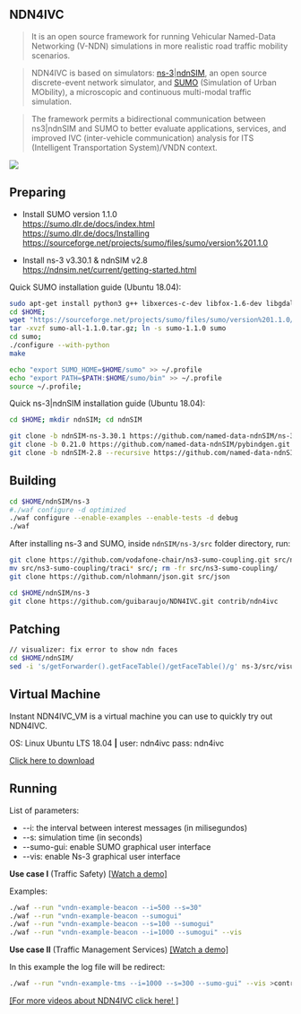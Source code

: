 ## **NDN4IVC**
> It is an open source framework for running Vehicular Named-Data Networking (V-NDN) simulations in more realistic road traffic mobility scenarios.

> NDN4IVC is based on simulators: [ns-3](https://www.nsnam.org/)|[ndnSIM](https://ndnsim.net), an open source discrete-event network simulator, and [SUMO](https://www.eclipse.org/sumo/) (Simulation of Urban MObility), a microscopic and continuous multi-modal traffic simulation. 

> The framework permits a bidirectional communication between ns3|ndnSIM and SUMO to better evaluate applications, services, and improved IVC (inter-vehicle communication) analysis for ITS (Intelligent Transportation System)/VNDN context.

<img align="center" src="https://github.com/guibaraujo/ndn4ivc/blob/main/doc/images/logo.png" width="auto" height="auto">

## **Preparing**
- Install SUMO version 1.1.0\
https://sumo.dlr.de/docs/index.html \
https://sumo.dlr.de/docs/Installing \
https://sourceforge.net/projects/sumo/files/sumo/version%201.1.0

- Install ns-3 v3.30.1 & ndnSIM v2.8\
https://ndnsim.net/current/getting-started.html

Quick SUMO installation guide (Ubuntu 18.04):
```sh
sudo apt-get install python3 g++ libxerces-c-dev libfox-1.6-dev libgdal-dev libproj-dev libgl2ps-dev 
cd $HOME;
wget "https://sourceforge.net/projects/sumo/files/sumo/version%201.1.0/sumo-all-1.1.0.tar.gz/download" -0 sumo-all-1.1.0.tar.gz
tar -xvzf sumo-all-1.1.0.tar.gz; ln -s sumo-1.1.0 sumo
cd sumo; 
./configure --with-python
make

echo "export SUMO_HOME=$HOME/sumo" >> ~/.profile
echo "export PATH=$PATH:$HOME/sumo/bin" >> ~/.profile
source ~/.profile;
```

Quick ns-3|ndnSIM installation guide (Ubuntu 18.04):
```sh
cd $HOME; mkdir ndnSIM; cd ndnSIM
```
```sh
git clone -b ndnSIM-ns-3.30.1 https://github.com/named-data-ndnSIM/ns-3-dev.git ns-3
git clone -b 0.21.0 https://github.com/named-data-ndnSIM/pybindgen.git pybindgen
git clone -b ndnSIM-2.8 --recursive https://github.com/named-data-ndnSIM/ndnSIM ns-3/src/ndnSIM
```

## **Building**
```sh
cd $HOME/ndnSIM/ns-3
#./waf configure -d optimized
./waf configure --enable-examples --enable-tests -d debug
./waf 
```

After installing ns-3 and SUMO, inside `ndnSIM/ns-3/src` folder directory, run:

```sh
git clone https://github.com/vodafone-chair/ns3-sumo-coupling.git src/ns3-sumo-coupling
mv src/ns3-sumo-coupling/traci* src/; rm -fr src/ns3-sumo-coupling/
git clone https://github.com/nlohmann/json.git src/json
```

```sh
cd $HOME/ndnSIM/ns-3
git clone https://github.com/guibaraujo/NDN4IVC.git contrib/ndn4ivc
```

## **Patching**
```sh
// visualizer: fix error to show ndn faces
cd $HOME/ndnSIM/
sed -i 's/getForwarder().getFaceTable()/getFaceTable()/g' ns-3/src/visualizer/visualizer/plugins/ndnsim_fib.py
```

## **Virtual Machine** 

Instant NDN4IVC_VM is a virtual machine you can use to quickly try out NDN4IVC.

OS: Linux Ubuntu LTS 18.04 **|** user: ndn4ivc pass: ndn4ivc

<a href="https://drive.google.com/drive/folders/1uvwAU95uYFDm13QjlVOMiWcrpy7ZdL1W?usp=sharing">Click here to download</a>


## **Running**
List of parameters:
* --i: the interval between interest messages (in milisegundos)
* --s: simulation time (in seconds)
* --sumo-gui: enable SUMO graphical user interface 
* --vis: enable Ns-3 graphical user interface 

**Use case I** (Traffic Safety) [[Watch a demo]](https://youtu.be/r-0Wb3J_cfs)

Examples: 
```sh
./waf --run "vndn-example-beacon --i=500 --s=30"
./waf --run "vndn-example-beacon --sumogui"
./waf --run "vndn-example-beacon --s=100 --sumogui"
./waf --run "vndn-example-beacon --i=1000 --sumogui" --vis
```

**Use case II** (Traffic Management Services) [[Watch a demo]](https://youtu.be/J1e7tvX0bxs)

In this example the log file will be redirect:
```sh
./waf --run "vndn-example-tms --i=1000 --s=300 --sumo-gui" --vis >contrib/ndn4ivc/results/output_sim.log 2>&1
```

[[For more videos about NDN4IVC click here! ]](https://www.youtube.com/channel/UCzjOH9dSMyA5aoR-GZkAotw)